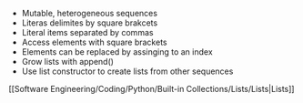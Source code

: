 - Mutable, heterogeneous sequences
- Literas delimites by square brakcets
- Literal items separated by commas
- Access elements with square brackets
- Elements can be replaced by assinging to an index
- Grow lists with append()
- Use list constructor to create lists from other sequences

[[Software Engineering/Coding/Python/Built-in Collections/Lists/Lists|Lists]]